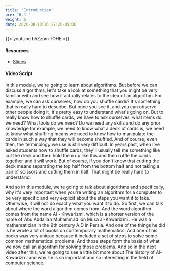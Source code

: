 ```yaml
---
title: "Introduction"
pre: "6.1 "
weight: 5
date: 2020-08-10T16:27:26-05:00
---
```


{{< youtube b5Zzom-lOHE >}}

#### Resources

* [Slides](../slides/6-Algorithms.pdf)

#### Video Script

In this module, we're going to learn about algorithms. But before we can discuss algorithms, let's take a look at something that you might be very familiar with and see how it actually relates to the idea of an algorithm. For example, we can ask ourselves, how do you shuffle cards? It's something that is really hard to describe. But once you see it, and you can observe other people doing it, it's pretty easy to understand what's going on. But to really know how to shuffle cards, we have to ask ourselves, what items do we need? What tools do we need? Do we need any skills and do any prior knowledge for example, we need to know what a deck of cards is, we need to know what shuffling means we need to know how to manipulate the cards in such a way that they will become shuffled. And of course, even then, the terminology we use is still very difficult. In years past, when I've asked students how to shuffle cards, they'll usually tell me something like cut the deck and then hold them up like this and then ruffle the cards together and it will work. But of course, if you don't know that cutting the deck means separating the top half from the bottom half and not taking a pair of scissors and cutting them in half. That might be really hard to understand. 

And so in this module, we're going to talk about algorithms and specifically, why it's very important when you're writing an algorithm for a computer to be very specific and very explicit about the steps you want it to take. Otherwise, it will not do exactly what you want it to do. So first, we can talk about where the word algorithm comes from. And the word algorithm comes from the name Al - Khwarizmi, which is a shorter version of the name of Abu Abdallah Muhammad ibn Musa al-Khwarizmi . He was a mathematician in the 9th century A.D in Persia. And one of the things he did is he wrote a lot of books on contemporary mathematics. And one of his books was very unique because it included a set of steps to solve some common mathematical problems. And those steps form the basis of what we now call an algorithm for solving those problems. And so in the next video after this, we're going to see a little bit more about The history of Al-Khwarizmi and why he is so important and so interesting in the field of computer science.
